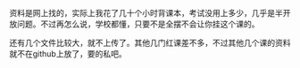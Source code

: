 资料是网上找的，实际上我花了几十个小时背课本，考试没用上多少，几乎是半开放问题。不过再怎么说，学校都懂，只要不是全摆不会让你挂这个课的。

还有几个文件比较大，就不上传了。其他几门红课差不多，不过其他几个课的资料就不在github上放了，要的私吧。
